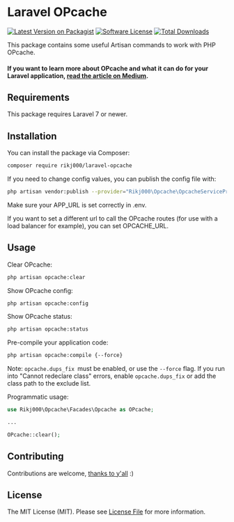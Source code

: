 # Laravel OPcache

[![Latest Version on Packagist](https://img.shields.io/packagist/v/rikj000/laravel-opcache.svg?style=flat-square)](https://packagist.org/packages/rikj000/laravel-opcache)
[![Software License](https://img.shields.io/badge/license-MIT-brightgreen.svg?style=flat-square)](LICENSE.md)
[![Total Downloads](https://img.shields.io/packagist/dt/rikj000/laravel-opcache.svg?style=flat-square)](https://packagist.org/packages/rikj000/laravel-opcache)

This package contains some useful Artisan commands to work with PHP OPcache.

#### If you want to learn more about OPcache and what it can do for your Laravel application, [read the article on Medium](https://medium.com/rikj000/make-your-laravel-app-fly-with-php-opcache-9948db2a5f93#.bjrpj4h1c).

## Requirements
This package requires Laravel 7 or newer.

## Installation

You can install the package via Composer:

``` bash
composer require rikj000/laravel-opcache
```

If you need to change config values, you can publish the config file with:

```bash
php artisan vendor:publish --provider="Rikj000\Opcache\OpcacheServiceProvider" --tag="config"
```

Make sure your APP_URL is set correctly in .env.

If you want to set a different url to call the OPcache routes (for use with a load balancer for example),
you can set OPCACHE_URL.

## Usage

Clear OPcache:
``` bash
php artisan opcache:clear
```

Show OPcache config:
``` bash
php artisan opcache:config
```

Show OPcache status:
``` bash
php artisan opcache:status
```

Pre-compile your application code:
``` bash
php artisan opcache:compile {--force}
```
Note: `opcache.dups_fix `must be enabled, or use the `--force` flag.
If you run into "Cannot redeclare class" errors, enable `opcache.dups_fix` or add the class path to the exclude list.

Programmatic usage:

```php
use Rikj000\Opcache\Facades\Opcache as OPcache;

...

OPcache::clear();
```

## Contributing

Contributions are welcome, [thanks to y'all](https://github.com/rikj000/laravel-opcache/graphs/contributors) :)

## License

The MIT License (MIT). Please see [License File](LICENSE.md) for more information.
